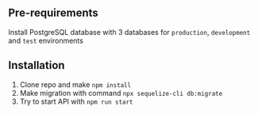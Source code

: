 Pre-requirements
----

Install PostgreSQL database with 3 databases for `production`, `development` and  `test` environments

Installation
---
1. Clone repo and make `npm install`
2. Make migration with command `npx sequelize-cli db:migrate`
3. Try to start API with `npm run start`
